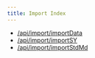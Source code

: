 ```yaml
---
title: Import Index
---
```

-   [/api/import/importData](importData.html)
-   [/api/import/importSY](importSY.html)
-   [/api/import/importStdMd](importStdMd.html)
